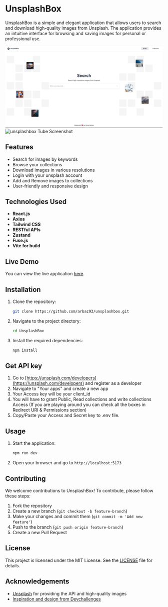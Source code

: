 # UnsplashBox

UnsplashBox is a simple and elegant application that allows users to search and download high-quality images from Unsplash. The application provides an intuitive interface for browsing and saving images for personal or professional use.

![unsplashbox Tube Screenshot](./screenshots/home.png)  
![unsplashbox Tube Screenshot](./screenshots/collections.png)  

## Features

- Search for images by keywords
- Browse your collections
- Download images in various resolutions
- Login with your unsplash account
- Add and Remove images to collections
- User-friendly and responsive design
## Technologies Used  

- **React.js**  
- **Axios**  
- **Tailwind CSS**  
- **RESTful APIs**  
- **Zustand**  
- **Fuse.js**  
- **Vite for build**  

## Live Demo  

You can view the live application [here](https://unsplashbox-app.netlify.app/).  

## Installation

1. Clone the repository:
    ```bash
    git clone https://github.com/arbaz93/unsplashbox.git
    ```
2. Navigate to the project directory:
    ```bash
    cd UnsplashBox
    ```
3. Install the required dependencies:
    ```bash
    npm install
    ```
## Get API key

1. Go to [https://unsplash.com/developers](https://unsplash.com/developers) and register as a developer
2. Navigate to "Your apps" and create a new app
3. Your Access key will be your client_id
4. You will have to grant Public, Read collections and write collections Access (If you are playing around you can check all the boxes in Redirect URI & Permissions section)
5. Copy/Paste your Access and Secret key to .env file.

## Usage

1. Start the application:
    ```bash
    npm run dev
    ```
2. Open your browser and go to `http://localhost:5173`

## Contributing

We welcome contributions to UnsplashBox! To contribute, please follow these steps:

1. Fork the repository
2. Create a new branch (`git checkout -b feature-branch`)
3. Make your changes and commit them (`git commit -m 'Add new feature'`)
4. Push to the branch (`git push origin feature-branch`)
5. Create a new Pull Request

## License

This project is licensed under the MIT License. See the [LICENSE](./LICENSE) file for details.

## Acknowledgements

- [Unsplash](https://unsplash.com) for providing the API and high-quality images
- [Inspiration and design from Devchallenges](https://devchallenges.io)
